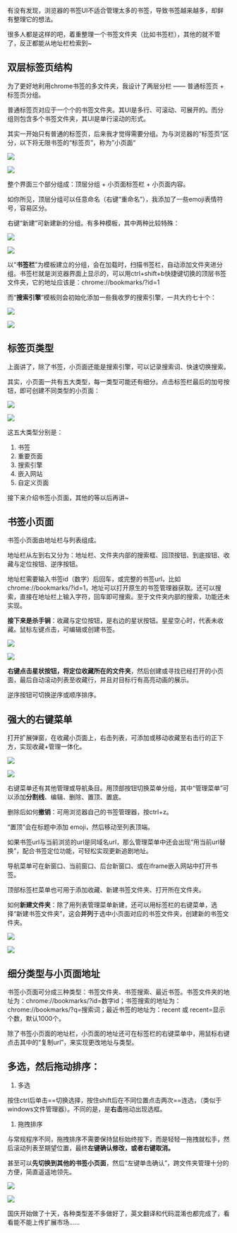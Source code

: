 有没有发现，浏览器的书签UI不适合管理太多的书签，导致书签越来越多，却鲜有整理它的想法。

很多人都是这样的吧，着重整理一个书签文件夹（比如书签栏），其他的就不管了，反正都能从地址栏检索到~

## 双层标签页结构

为了更好地利用chrome书签的多文件夹，我设计了两层分栏 —— 普通标签页 + 标签页分组。

普通标签页对应于一个个的书签文件夹。其UI是多行、可滚动、可展开的。而分组则包含多个书签文件夹，其UI是单行滚动的形式。

其实一开始只有普通的标签页，后来我才觉得需要分组。为与浏览器的“标签页”区分，以下将无限书签的“标签页”，称为”小页面“

![](https://picx.zhimg.com/50/v2-4b9beda0f1699e3574ae40efb18b8883_720w.jpg?source=1940ef5c)

![](https://picx.zhimg.com/v2-4b9beda0f1699e3574ae40efb18b8883_r.jpg?source=1940ef5c)

整个界面三个部分组成：顶层分组 + 小页面标签栏 + 小页面内容。

如你所见，顶层分组可以任意命名（右键“重命名”），我添加了一些emoji表情符号，容易区分。

右键“新建”可新建新的分组。有多种模板，其中两种比较特殊：

![](https://picx.zhimg.com/50/v2-40f58c8cb23e0220a8be4a8940bc8606_720w.jpg?source=1940ef5c)

![](https://pic1.zhimg.com/v2-40f58c8cb23e0220a8be4a8940bc8606_r.jpg?source=1940ef5c)

以“**书签栏**”为模板建立的分组，会在加载时，扫描书签栏，自动添加文件夹进分组。书签栏就是浏览器界面上显示的，可以用ctrl+shift+b快捷键切换的顶层书签文件夹，它的地址应该是：chrome://bookmarks/?id=1

而“**搜索引擎**”模板则会初始化添加一些我收罗的搜索引擎，一共大约七十个：

![](https://pic1.zhimg.com/50/v2-17145d36a2bc5ad6ecddd4158b275fe5_720w.jpg?source=1940ef5c)

![](https://pic1.zhimg.com/v2-17145d36a2bc5ad6ecddd4158b275fe5_r.jpg?source=1940ef5c)

## 标签页类型

上面讲了，除了书签，小页面还能是搜索引擎，可以记录搜索词、快速切换搜索。

其实，小页面一共有五大类型，每一类型可能还有细分。点击标签栏最后的加号按钮，即可创建不同类型的小页面：

![](https://pic1.zhimg.com/50/v2-51f138904b1b7fdf3fec303e6a63a883_720w.jpg?source=1940ef5c)

![](https://picx.zhimg.com/v2-51f138904b1b7fdf3fec303e6a63a883_r.jpg?source=1940ef5c)

这五大类型分别是：

1.  书签
2.  重要页面
3.  搜索引擎
4.  嵌入网站
5.  自定义页面

  

接下来介绍书签小页面，其他的等以后再讲~

## 书签小页面

书签小页面由地址栏与列表组成。

地址栏从左到右又分为：地址栏、文件夹内部的搜索框、回顶按钮、到底按钮、收藏与定位按钮、逆序按钮。

地址栏需要输入书签id（数字）后回车，或完整的书签url，比如 chrome://bookmarks/?id=1，地址可以打开原生的书签管理器获取。还可以搜索，直接在地址栏上输入字符，回车即可搜索。至于文件夹内部的搜索，功能还未实现。

**接下来是杀手锏**：收藏与定位按钮，是右边的星状按钮。星星空心时，代表未收藏。鼠标左键点击，可编辑或创建书签。

![](https://pic1.zhimg.com/50/v2-e6da653dadd588506c16b20bd07ba9f5_720w.jpg?source=1940ef5c)

![](https://picx.zhimg.com/v2-e6da653dadd588506c16b20bd07ba9f5_r.jpg?source=1940ef5c)

**右键点击星状按钮，将定位收藏所在的文件夹**，然后创建或寻找已经打开的小页面，最后自动滚动列表至收藏行，并且对目标行有高亮动画的展示。

逆序按钮可切换逆序或顺序排序。

## 强大的右键菜单

打开扩展弹窗，在收藏小页面上，右击列表，可添加或移动收藏至右击行的正下方，实现收藏+管理一体化。

![](https://pic1.zhimg.com/50/v2-d8e5e7ab138b57ba42e709f4334548f5_720w.jpg?source=1940ef5c)

![](https://pica.zhimg.com/v2-d8e5e7ab138b57ba42e709f4334548f5_r.jpg?source=1940ef5c)

右键菜单还有其他管理或导航条目。用顶部按钮切换菜单分组，其中“管理菜单”可以添加**分割线**、编辑、删除、置顶、置底。

删除后如何**撤销**：可用浏览器自己的书签管理器，按ctrl+z。

“置顶”会在标题中添加 emoji，然后移动至列表顶端。

如果书签url与当前浏览的url是同域名url，那么管理菜单中还会出现“用当前url替换”，配合书签定位功能，可轻松实现更新追剧地址。

  

导航菜单可在新窗口、当前窗口、后台新窗口、或在iframe嵌入网站中打开书签。

  

顶部标签栏菜单也可用于添加收藏、新建书签文件夹、打开所在文件夹。

如何**新建文件夹**：除了用列表管理菜单新建，还可以用标签栏的右键菜单，选择“新建书签文件夹”，这会**并列**于选中小页面对应的书签文件夹，创建新的书签文件夹。

![](https://picx.zhimg.com/50/v2-229febf3a1e15de6e22d38e15656fb89_720w.jpg?source=1940ef5c)

![](https://pic1.zhimg.com/v2-229febf3a1e15de6e22d38e15656fb89_r.jpg?source=1940ef5c)

## 细分类型与小页面地址

书签小页面可分成三种类型：书签文件夹、书签搜索、最近书签。书签文件夹的地址为：chrome://bookmarks/?id=数字id；书签搜索的地址为：chrome://bookmarks/?q=搜索词；最近书签的地址为：recent 或 recent=显示个数，默认1000个。

除了书签小页面的地址栏，小页面的地址还可在标签栏的右键菜单中，用鼠标右键点击其中的“复制url”，来实现更改地址与类型。

## 多选，然后拖动排序：

1.  多选

按住ctrl后单击==切换选择，按住shift后在不同位置点击两次==连选，（类似于windows文件管理器）。不同的是，是**右击**拖动出现选框。

1.  拖拽排序

与常规程序不同，拖拽排序不需要保持鼠标始终按下，而是轻轻一拖拽就松手，然后滚动列表至期望位置，最终**左键确认修改，或者右键取消。**

甚至可以**先切换到其他的书签小页面**，然后“左键单击确认”，跨文件夹管理十分的方便，简直遥遥地领先。

  

![](https://picx.zhimg.com/50/v2-386d56f7b965a1c232c90f8794d4932a_720w.jpg?source=1940ef5c)

![](https://picx.zhimg.com/v2-386d56f7b965a1c232c90f8794d4932a_r.jpg?source=1940ef5c)

国庆开始做了十天，各种类型差不多做好了，英文翻译和代码混淆也都完成了，看看能不能上传扩展市场……